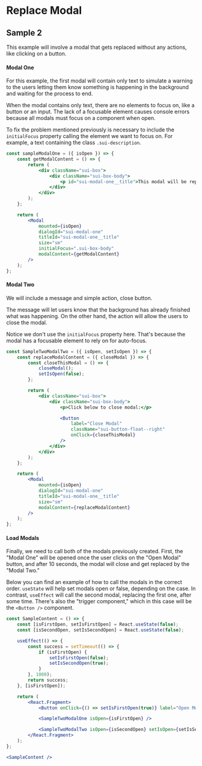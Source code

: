 # Replace Modal

## Sample 2

This example will involve a modal that gets replaced without any actions, like clicking on a button.

#### **Modal One**

For this example, the first modal will contain only text to simulate a warning to the users letting them know something is happening in the background and waiting for the process to end.

When the modal contains only text, there are no elements to focus on, like a button or an input. The lack of a focusable element causes console errors because all modals must focus on a component when open.

To fix the problem mentioned previously is necessary to include the `initialFocus` property calling the element we want to focus on. For example, a text containing the class `.sui-description`.

```jsx
const sampleModalOne = ({ isOpen }) => {
	const getModalContent = () => {
		return (
			<div className="sui-box">
				<div className="sui-box-body">
					<p id="sui-modal-one__title">This modal will be replaced in 3 seconds...</p>
				</div>
			</div>
		);
	};

	return (
		<Modal
			mounted={isOpen}
			dialogId="sui-modal-one"
			titleId="sui-modal-one__title"
			size="sm"
			initialFocus=".sui-box-body"
			modalContent={getModalContent}
		/>
	);
};
```

#### **Modal Two**

We will include a message and simple action, close button.

The message will let users know that the background has already finished what was happening. On the other hand, the action will allow the users to close the modal.

Notice we don't use the `initialFocus` property here. That's because the modal has a focusable element to rely on for auto-focus.

```jsx
const SampleTwoModalTwo = ({ isOpen, setIsOpen }) => {
	const replaceModalContent = ({ closeModal }) => {
		const closeThisModal = () => {
			closeModal();
			setIsOpen(false);
		};

		return (
			<div className="sui-box">
				<div className="sui-box-body">
					<p>Click below to close modal:</p>

					<Button
						label="Close Modal"
						className="sui-button-float--right"
						onClick={closeThisModal}
					/>
				</div>
			</div>
		);
	};

	return (
		<Modal
			mounted={isOpen}
			dialogId="sui-modal-one"
			titleId="sui-modal-one__title"
			size="sm"
			modalContent={replaceModalContent}
		/>
	);
};
```

#### **Load Modals**

Finally, we need to call both of the modals previously created. First, the "Modal One" will be opened once the user clicks on the "Open Modal" button, and after 10 seconds, the modal will close and get replaced by the "Modal Two."

Below you can find an example of how to call the modals in the correct order. `useState` will help set modals open or false, depending on the case. In contrast, `useEffect` will call the second modal, replacing the first one, after some time. There's also the "trigger component," which in this case will be the `<Button />` component.

```jsx
const SampleContent = () => {
	const [isFirstOpen, setIsFirstOpen] = React.useState(false);
	const [isSecondOpen, setIsSecondOpen] = React.useState(false);

	useEffect(() => {
		const success = setTimeout(() => {
			if (isFirstOpen) {
				setIsFirstOpen(false);
				setIsSecondOpen(true);
			}
		}, 1000);
		return success;
	}, [isFirstOpen]);

	return (
		<React.Fragment>
			<Button onClick={() => setIsFirstOpen(true)} label="Open Modal" />

			<SampleTwoModalOne isOpen={isFirstOpen} />

			<SampleTwoModalTwo isOpen={isSecondOpen} setIsOpen={setIsSecondOpen} />
		</React.Fragment>
	);
};

<SampleContent />
```

